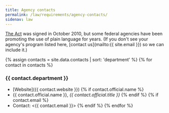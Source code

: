 ```yaml
---
title: Agency contacts
permalink: /law/requirements/agency-contacts/
sidenav: law
---
```


[The Act](https://www.gpo.gov/fdsys/pkg/PLAW-111publ274/content-detail.html) was signed in October 2010, but some federal agencies have been promoting the use of plain language for years. (If you don't see your agency's program listed here, [contact us](mailto:{{ site.email }}) so we can include it.)

{% assign contacts = site.data.contacts | sort: 'department' %}
{% for contact in contacts %}
### {{ contact.department }}
* [Website]({{ contact.website }})
  {% if contact.official.name %}
* {{ contact.official.name }}, _{{ contact.official.title }}_
  {% endif %}
  {% if contact.email %}
* Contact: <{{ contact.email }}>
  {% endif %}
{% endfor %}
